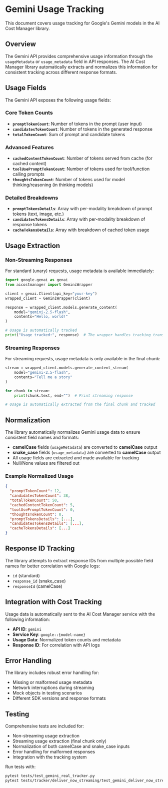 # Gemini Usage Tracking

This document covers usage tracking for Google's Gemini models in the AI Cost Manager library.

## Overview

The Gemini API provides comprehensive usage information through the `usageMetadata` or `usage_metadata` field in API responses. The AI Cost Manager library automatically extracts and normalizes this information for consistent tracking across different response formats.

## Usage Fields

The Gemini API exposes the following usage fields:

### Core Token Counts
- **`promptTokenCount`**: Number of tokens in the prompt (user input)
- **`candidatesTokenCount`**: Number of tokens in the generated response
- **`totalTokenCount`**: Sum of prompt and candidate tokens

### Advanced Features
- **`cachedContentTokenCount`**: Number of tokens served from cache (for cached content)
- **`toolUsePromptTokenCount`**: Number of tokens used for tool/function calling prompts
- **`thoughtsTokenCount`**: Number of tokens used for model thinking/reasoning (in thinking models)

### Detailed Breakdowns
- **`promptTokensDetails`**: Array with per-modality breakdown of prompt tokens (text, image, etc.)
- **`candidatesTokensDetails`**: Array with per-modality breakdown of response tokens
- **`cacheTokensDetails`**: Array with breakdown of cached token usage

## Usage Extraction

### Non-Streaming Responses

For standard (unary) requests, usage metadata is available immediately:

```python
import google.genai as genai
from aicostmanager import GeminiWrapper

client = genai.Client(api_key="your-key")
wrapped_client = GeminiWrapper(client)

response = wrapped_client.models.generate_content(
    model="gemini-2.5-flash",
    contents="Hello, world!"
)

# Usage is automatically tracked
print("Usage tracked:", response)  # The wrapper handles tracking transparently
```

### Streaming Responses

For streaming requests, usage metadata is only available in the final chunk:

```python
stream = wrapped_client.models.generate_content_stream(
    model="gemini-2.5-flash",
    contents="Tell me a story"
)

for chunk in stream:
    print(chunk.text, end="")  # Print streaming response

# Usage is automatically extracted from the final chunk and tracked
```

## Normalization

The library automatically normalizes Gemini usage data to ensure consistent field names and formats:

- **camelCase** fields (`usageMetadata`) are converted to **camelCase** output
- **snake_case** fields (`usage_metadata`) are converted to **camelCase** output
- All usage fields are extracted and made available for tracking
- Null/None values are filtered out

### Example Normalized Usage

```json
{
  "promptTokenCount": 12,
  "candidatesTokenCount": 38,
  "totalTokenCount": 50,
  "cachedContentTokenCount": 5,
  "toolUsePromptTokenCount": 0,
  "thoughtsTokenCount": 0,
  "promptTokensDetails": [...],
  "candidatesTokensDetails": [...],
  "cacheTokensDetails": [...]
}
```

## Response ID Tracking

The library attempts to extract response IDs from multiple possible field names for better correlation with Google logs:

- `id` (standard)
- `response_id` (snake_case)
- `responseId` (camelCase)

## Integration with Cost Tracking

Usage data is automatically sent to the AI Cost Manager service with the following information:

- **API ID**: `gemini`
- **Service Key**: `google::{model-name}`
- **Usage Data**: Normalized token counts and metadata
- **Response ID**: For correlation with API logs

## Error Handling

The library includes robust error handling for:

- Missing or malformed usage metadata
- Network interruptions during streaming
- Mock objects in testing scenarios
- Different SDK versions and response formats

## Testing

Comprehensive tests are included for:

- Non-streaming usage extraction
- Streaming usage extraction (final chunk only)
- Normalization of both camelCase and snake_case inputs
- Error handling for malformed responses
- Integration with the tracking system

Run tests with:

```bash
pytest tests/test_gemini_real_tracker.py
pytest tests/tracker/deliver_now_streaming/test_gemini_deliver_now_streaming.py
```
